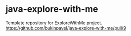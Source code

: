 # java-explore-with-me
Template repository for ExploreWithMe project.
https://github.com/bukinpavel/java-explore-with-me/pull/9
